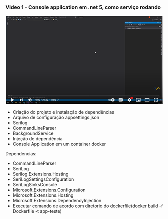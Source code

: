 ### Video 1 - Console application em .net 5, como serviço rodando

[![Video1](https://github.com/silvarafaell/ConsoleApplicationServicesKafla/blob/main/images/Video1.png?raw=true)](https://www.youtube.com/watch?v=BTyitoi2sWQ)

- Criação do projeto e instalação de dependências
-  Arquivo de configuração appsettings.json
-  Serilog
-  CommandLineParser
-  BackgroundService
-  Injeção de dependência
-  Console Application em um container docker

Dependencias: 
- CommandLineParser
- SeriLog
- Serilog.Extensions.Hosting
- SeriLogSettingsConfiguration
- SeriLogSinksConsole
- Microsoft.Extensions.Configuration
- Microsoft.Extensions.Hosting
- Microsoft.Extensions.DependencyInjection
- Executar comando de acordo com diretorio do dockerfile(docker build -f Dockerfile -t app-teste)
